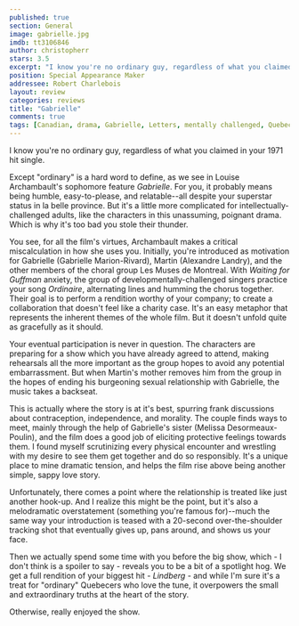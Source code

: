 ```yaml
---
published: true
section: General
image: gabrielle.jpg
imdb: tt3106846
author: christopherr 
stars: 3.5
excerpt: "I know you're no ordinary guy, regardless of what you claimed in your 1971 hit single"
position: Special Appearance Maker
addressee: Robert Charlebois
layout: review
categories: reviews
title: "Gabrielle"
comments: true
tags: [Canadian, drama, Gabrielle, Letters, mentally challenged, Quebec, Robert Charlebois]
---
```

I know you're no ordinary guy, regardless of what you claimed in your 1971 hit single.

Except "ordinary" is a hard word to define, as we see in Louise Archambault's sophomore feature _Gabrielle_. For you, it probably means being humble, easy-to-please, and relatable--all despite your superstar status in la belle province. But it's a little more complicated for intellectually-challenged adults, like the characters in this unassuming, poignant drama. Which is why it's too bad you stole their thunder.

You see, for all the film's virtues, Archambault makes a critical miscalculation in how she uses you. Initially, you're introduced as motivation for Gabrielle (Gabrielle Marion-Rivard), Martin (Alexandre Landry), and the other members of the choral group Les Muses de Montreal. With _Waiting for Guffman_ anxiety, the group of developmentally-challenged singers practice your song _Ordinaire_, alternating lines and humming the chorus together. Their goal is to perform a rendition worthy of your company; to create a collaboration that doesn't feel like a charity case. It's an easy metaphor that represents the inherent themes of the whole film. But it doesn't unfold quite as gracefully as it should.

Your eventual participation is never in question. The characters are preparing for a show which you have already agreed to attend, making rehearsals all the more important as the group hopes to avoid any potential embarrassment. But when Martin's mother removes him from the group in the hopes of ending his burgeoning sexual relationship with Gabrielle, the music takes a backseat.

This is actually where the story is at it's best, spurring frank discussions about contraception, independence, and morality.  The couple finds ways to meet, mainly through the help of Gabrielle's sister (Melissa Desormeaux-Poulin), and the film does a good job of eliciting protective feelings towards them. I found myself scrutinizing every physical encounter and wrestling with my desire to see them get together and do so responsibly. It's a unique place to mine dramatic tension, and helps the film rise above being another simple, sappy love story.

Unfortunately, there comes a point where the relationship is treated like just another hook-up. And I realize this might be the point, but it's also a melodramatic overstatement (something you're famous for)--much the same way your introduction is teased with a 20-second over-the-shoulder tracking shot that eventually gives up, pans around, and shows us your face.

Then we actually spend some time with you before the big show, which - I don't think is a spoiler to say - reveals you to be a bit of a spotlight hog. We get a full rendition of your biggest hit - _Lindberg_ - and while I'm sure it's a treat for "ordinary" Quebecers who love the tune, it overpowers the small and extraordinary truths at the heart of the story.

Otherwise, really enjoyed the show.
